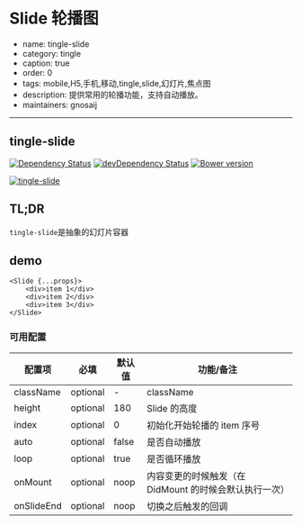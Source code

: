 # Slide 轮播图

- name: tingle-slide
- category: tingle
- caption: true
- order: 0
- tags: mobile,H5,手机,移动,tingle,slide,幻灯片,焦点图
- description: 提供常用的轮播功能，支持自动播放。
- maintainers: gnosaij

---

## tingle-slide

[![Dependency Status](http://img.shields.io/david/tinglejs/tingle-slide.svg?style=flat-square)](https://david-dm.org/tinglejs/tingle-slide) [![devDependency Status](http://img.shields.io/david/dev/tinglejs/tingle-slide.svg?style=flat-square)](https://david-dm.org/tinglejs/tingle-slide#info=devDependencies) [![Bower version](https://badge.fury.io/bo/tingle-slide.svg)](http://badge.fury.io/bo/tingle-slide)

[![tingle-slide](https://nodei.co/npm/tingle-slide.png)](https://npmjs.org/package/tingle-slide)

## TL;DR

`tingle-slide`是抽象的幻灯片容器

## demo

```
<Slide {...props}>
    <div>item 1</div>
    <div>item 2</div>
    <div>item 3</div>
</Slide>
```


### 可用配置

| 配置项 | 必填 | 默认值 | 功能/备注 |
|---|----|---|----|
|className| optional |-| className |
|height| optional |180| Slide 的高度|
|index| optional |0| 初始化开始轮播的 item 序号|
|auto|optional|false|是否自动播放|
|loop|optional|true|是否循环播放|
|onMount|optional|noop|内容变更的时候触发（在 DidMount 的时候会默认执行一次）|
|onSlideEnd|optional|noop|切换之后触发的回调|

